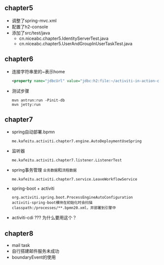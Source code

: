## chapter5
- 调整了spring-mvc.xml
- 配置了h2-console
- 添加了src/test/java
    - cn.niceabc.chapter5.IdentityServerTest.java
    - cn.niceabc.chapter5.UserAndGroupInUserTaskTest.java

## chapter6
- 连接字符串里的~表示home
    ```xml
    <property name="jdbcUrl" value="jdbc:h2:file:~/activiti-in-action-chapter6;AUTO_SERVER=TRUE" />
    ```
- 测试步骤
    ```text
    mvn antrun:run -Pinit-db
    mvn jetty:run
    ```
    
## chapter7
- spring自动部署.bpmn
    ```text
    me.kafeitu.activiti.chapter7.engine.AutoDeploymentUseSpring
    ```
- 监听器
    ```text
    me.kafeitu.activiti.chapter7.listener.ListenerTest
    ```
- spring事务管理 `业务数据`和`流程数据`
    ```text
    me.kafeitu.activiti.chapter7.service.LeaveWorkflowService
    ``` 
- spring-boot + activiti
    ```text
    org.activiti.spring.boot.ProcessEngineAutoConfiguration
    activiti-spring-boot模块在初始化时会扫描classpath:/processes/**.bpmn20.xml，并部署到引擎中
    ```
- activiti-cdi ??? 为什么要用这个？

## chapter8
- mail task
- 自行搭建邮件服务未成功
- boundaryEvent的使用

